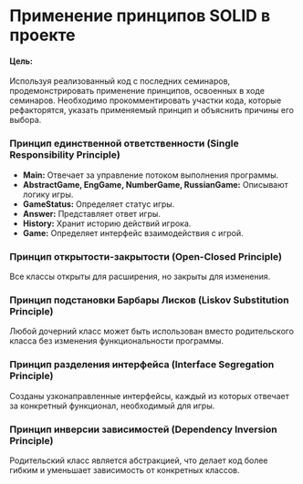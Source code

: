 # Применение принципов SOLID в проекте

#### Цель:
Используя реализованный код с последних семинаров, продемонстрировать применение принципов, освоенных в ходе семинаров. Необходимо прокомментировать участки кода, которые рефакторятся, указать применяемый принцип и объяснить причины его выбора.

### Принцип единственной ответственности (Single Responsibility Principle)
- **Main:** Отвечает за управление потоком выполнения программы.
- **AbstractGame, EngGame, NumberGame, RussianGame:** Описывают логику игры.
- **GameStatus:** Определяет статус игры.
- **Answer:** Представляет ответ игры.
- **History:** Хранит историю действий игрока.
- **Game:** Определяет интерфейс взаимодействия с игрой.

### Принцип открытости-закрытости (Open-Closed Principle)
Все классы открыты для расширения, но закрыты для изменения.

### Принцип подстановки Барбары Лисков (Liskov Substitution Principle)
Любой дочерний класс может быть использован вместо родительского класса без изменения функциональности программы.

### Принцип разделения интерфейса (Interface Segregation Principle)
Созданы узконаправленные интерфейсы, каждый из которых отвечает за конкретный функционал, необходимый для игры.

### Принцип инверсии зависимостей (Dependency Inversion Principle)
Родительский класс является абстракцией, что делает код более гибким и уменьшает зависимость от конкретных классов.